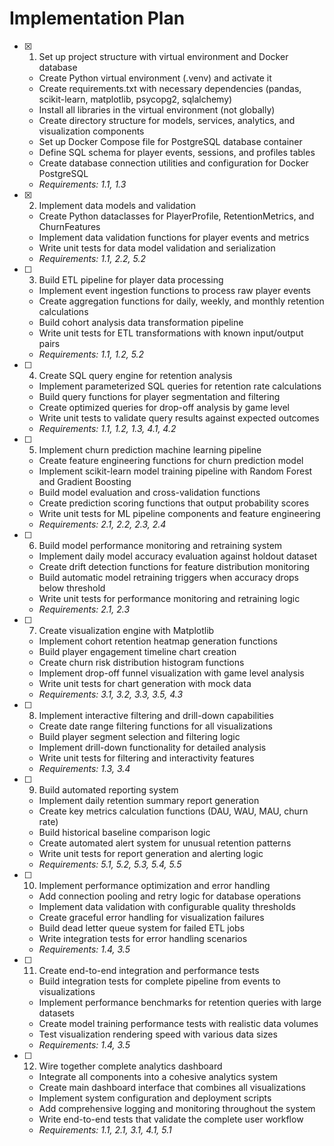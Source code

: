 # Implementation Plan

- [x] 1. Set up project structure with virtual environment and Docker database





  - Create Python virtual environment (.venv) and activate it
  - Create requirements.txt with necessary dependencies (pandas, scikit-learn, matplotlib, psycopg2, sqlalchemy)
  - Install all libraries in the virtual environment (not globally)
  - Create directory structure for models, services, analytics, and visualization components
  - Set up Docker Compose file for PostgreSQL database container
  - Define SQL schema for player events, sessions, and profiles tables
  - Create database connection utilities and configuration for Docker PostgreSQL
  - _Requirements: 1.1, 1.3_

- [x] 2. Implement data models and validation





  - Create Python dataclasses for PlayerProfile, RetentionMetrics, and ChurnFeatures
  - Implement data validation functions for player events and metrics
  - Write unit tests for data model validation and serialization
  - _Requirements: 1.1, 2.2, 5.2_

- [ ] 3. Build ETL pipeline for player data processing


  - Implement event ingestion functions to process raw player events
  - Create aggregation functions for daily, weekly, and monthly retention calculations
  - Build cohort analysis data transformation pipeline
  - Write unit tests for ETL transformations with known input/output pairs
  - _Requirements: 1.1, 1.2, 5.2_

- [ ] 4. Create SQL query engine for retention analysis
  - Implement parameterized SQL queries for retention rate calculations
  - Build query functions for player segmentation and filtering
  - Create optimized queries for drop-off analysis by game level
  - Write unit tests to validate query results against expected outcomes
  - _Requirements: 1.1, 1.2, 1.3, 4.1, 4.2_

- [ ] 5. Implement churn prediction machine learning pipeline
  - Create feature engineering functions for churn prediction model
  - Implement scikit-learn model training pipeline with Random Forest and Gradient Boosting
  - Build model evaluation and cross-validation functions
  - Create prediction scoring functions that output probability scores
  - Write unit tests for ML pipeline components and feature engineering
  - _Requirements: 2.1, 2.2, 2.3, 2.4_

- [ ] 6. Build model performance monitoring and retraining system
  - Implement daily model accuracy evaluation against holdout dataset
  - Create drift detection functions for feature distribution monitoring
  - Build automatic model retraining triggers when accuracy drops below threshold
  - Write unit tests for performance monitoring and retraining logic
  - _Requirements: 2.1, 2.3_

- [ ] 7. Create visualization engine with Matplotlib
  - Implement cohort retention heatmap generation functions
  - Build player engagement timeline chart creation
  - Create churn risk distribution histogram functions
  - Implement drop-off funnel visualization with game level analysis
  - Write unit tests for chart generation with mock data
  - _Requirements: 3.1, 3.2, 3.3, 3.5, 4.3_

- [ ] 8. Implement interactive filtering and drill-down capabilities
  - Create date range filtering functions for all visualizations
  - Build player segment selection and filtering logic
  - Implement drill-down functionality for detailed analysis
  - Write unit tests for filtering and interactivity features
  - _Requirements: 1.3, 3.4_

- [ ] 9. Build automated reporting system
  - Implement daily retention summary report generation
  - Create key metrics calculation functions (DAU, WAU, MAU, churn rate)
  - Build historical baseline comparison logic
  - Create automated alert system for unusual retention patterns
  - Write unit tests for report generation and alerting logic
  - _Requirements: 5.1, 5.2, 5.3, 5.4, 5.5_

- [ ] 10. Implement performance optimization and error handling
  - Add connection pooling and retry logic for database operations
  - Implement data validation with configurable quality thresholds
  - Create graceful error handling for visualization failures
  - Build dead letter queue system for failed ETL jobs
  - Write integration tests for error handling scenarios
  - _Requirements: 1.4, 3.5_

- [ ] 11. Create end-to-end integration and performance tests
  - Build integration tests for complete pipeline from events to visualizations
  - Implement performance benchmarks for retention queries with large datasets
  - Create model training performance tests with realistic data volumes
  - Test visualization rendering speed with various data sizes
  - _Requirements: 1.4, 3.5_

- [ ] 12. Wire together complete analytics dashboard
  - Integrate all components into a cohesive analytics system
  - Create main dashboard interface that combines all visualizations
  - Implement system configuration and deployment scripts
  - Add comprehensive logging and monitoring throughout the system
  - Write end-to-end tests that validate the complete user workflow
  - _Requirements: 1.1, 2.1, 3.1, 4.1, 5.1_